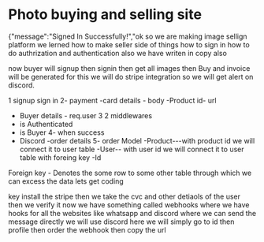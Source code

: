# Photo buying and selling site

{"message":"Signed In Successfully!","ok so we are making image sellign platform
we lerned how to make seller side of things how to sign in how to do authrization and authentication
also we have writen in copy also

now buyer will signup then signin then get all images then Buy and invoice will be generated for this we will do stripe integration
so we will get alert on discord.

1 signup sign in 
2- payment 
-card details - body
-Product id- url
- Buyer details - req.user
3 2 middlewares
- is Authenticated
- is Buyer
4- when success
- Discord
-order details
5- order Model
-Product---with product id we will connect it to user table
-User-- with user id we will connect it to user table with foreing key
-Id

Foreign key - Denotes the some row to some other table
through which we can excess the data
lets get coding

key install the stripe then we take the cvc and other detiaols 
of the user then we verify it 
now we have something called webhooks where we have hooks for all the websites like whatsapp and discord where we can send the message directly
we will use discord here we will simply go to id then profile then order the webhook then copy the url 
